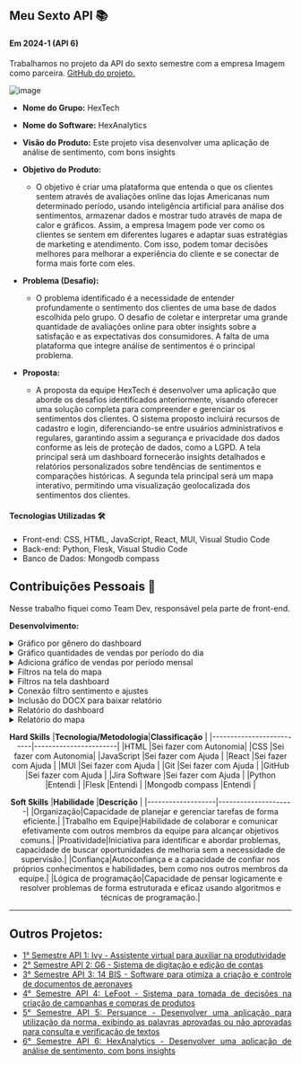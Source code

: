 ## Meu Sexto API  📚

#### Em 2024-1 (API 6)
Trabalhamos no projeto da API do sexto semestre com a empresa Imagem como parceira. [GitHub do projeto.](https://github.com/GroupHextech/HEXTECH-API6sem)<br> 


![image](https://github.com/HelenAlevato/Portfolio-Banco-de-Dados/assets/61571753/7cba775b-d4d4-4e35-8a35-50185c46f4e1)


- **Nome do Grupo:** HexTech
- **Nome do Software:**  HexAnalytics
- **Visão do Produto:** Este projeto visa desenvolver uma aplicação de análise de sentimento, com bons insights
     
 - **Objetivo do Produto:** 
	 - O objetivo é criar uma plataforma que entenda o que os clientes sentem através de avaliações online das lojas Americanas num determinado período, usando inteligência artificial para análise dos sentimentos, armazenar dados e mostrar tudo através de mapa de calor e gráficos. Assim, a empresa Imagem pode ver como os clientes se sentem em diferentes lugares e adaptar suas estratégias de marketing e atendimento. Com isso, podem tomar decisões melhores para melhorar a experiência do cliente e se conectar de forma mais forte com eles.
  
- **Problema (Desafio):** 

	- O problema identificado é a necessidade de entender profundamente o sentimento dos clientes de uma base de dados escolhida pelo grupo. O desafio de coletar e interpretar uma grande quantidade de avaliações online para obter insights sobre a satisfação e as expectativas dos consumidores. A falta de uma plataforma que integre análise de sentimentos é o principal problema.

- **Proposta:**
	- A proposta da equipe HexTech é desenvolver uma aplicação que aborde os desafios identificados anteriormente, visando oferecer uma solução completa para compreender e gerenciar os sentimentos dos clientes. O sistema proposto incluirá recursos de cadastro e login, diferenciando-se entre usuários administrativos e regulares, garantindo assim a segurança e privacidade dos dados conforme as leis de proteção de dados, como a LGPD. A tela principal será um dashboard fornecerão insights detalhados e relatórios personalizados sobre tendências de sentimentos e comparações históricas. A segunda tela principal será um mapa interativo, permitindo uma visualização geolocalizada dos sentimentos dos clientes.
	

#### Tecnologias Utilizadas 🛠
- Front-end: CSS, HTML, JavaScript, React, MUI, Visual Studio Code
- Back-end: Python, Flesk, Visual Studio Code
- Banco de Dados: Mongodb compass

## Contribuições Pessoais 👩
Nesse trabalho fiquei como Team Dev, responsável pela parte de front-end. 

**Desenvolvimento:** 
<details>
  <summary>Gráfico por gênero do dashboard</summary>
	
	O componente GenderPieChart faz um gráfico de pizza que exibe a distribuição de gêneros (Homens e Mulheres) 
 	com base em dados obtidos de um serviço, utilizando a biblioteca @nivo/pie para renderização e useEffect para 
  	buscar dados quando os filtros mudam.
  
  ```javascript

import { ResponsivePie } from "@nivo/pie";
import { tokens } from "../../theme";
import { useTheme } from "@mui/material";
import { useState, useEffect } from "react";
import { getGender } from "../../services/SalesService";

const GenderPieChart = ({filter}) => {
  const theme = useTheme();
  const colors = tokens(theme.palette.mode);
  const [genderData, setGenderData] = useState([]);

  useEffect(() => {
    async function handleGenderData() {
      try {
        const data = await getGender(filter.states, filter.regions, filter.feeling);
        setGenderData(data);
      } catch (error) {
        console.error("Error fetching genders:", error.message);
      }
    }

    handleGenderData();
  }, [filter]);

  if (genderData?.length)
    return (
      <ResponsivePie
        data={[
          {
            id: genderData[1]?._id ?? 'F',
            value: genderData[1]?.count ?? 0,
            label: "Mulheres",
          },
          {
            id: genderData[0]?._id ?? 'M',
            value: genderData[0]?.count ?? 0,
            label: "Homens",
          },
        ]}
        theme={{
          tooltip: {
            container: {
              background: "#fff", // cor de fundo do tooltip
              color: "#000", // cor do texto do tooltip
            },
          },
          axis: {
            domain: {
              line: {
                stroke: colors.grey[100],
              },
            },
            legend: {
              text: {
                fill: colors.grey[100],
              },
            },
            ticks: {
              line: {
                stroke: colors.grey[100],
                strokeWidth: 1,
              },
              text: {
                fill: colors.grey[100],
              },
            },
          },
          legends: {
            text: {
              fill: colors.grey[100],
            },
          },
        }}
        margin={{ top: 40, right: 80, bottom: 80, left: 80 }}
        innerRadius={0.5}
        padAngle={0.7}
        cornerRadius={3}
        activeOuterRadiusOffset={8}
        colors={{ scheme: 'category10' }}
        borderColor={{
          from: "color",
          modifiers: [["darker", 0.2]],
        }}
        arcLinkLabelsSkipAngle={10}
        arcLinkLabelsTextColor={colors.grey[100]}
        arcLinkLabelsThickness={2}
        arcLinkLabelsColor={{ from: "color" }}
        enableArcLabels={false}
        arcLabelsRadiusOffset={0.4}
        arcLabelsSkipAngle={7}
        arcLabelsTextColor={{
          from: "color",
          modifiers: [["darker", 2]],
        }}
        defs={[
          {
            id: "dots",
            type: "patternDots",
            background: "inherit",
            color: "rgba(255, 255, 255, 0.3)",
            size: 4,
            padding: 1,
            stagger: true,
          },
          {
            id: "lines",
            type: "patternLines",
            background: "inherit",
            color: "rgba(255, 255, 255, 0.3)",
            rotation: -45,
            lineWidth: 6,
            spacing: 10,
          },
        ]}
        legends={[
          {
            anchor: "bottom",
            direction: "row",
            justify: false,
            translateX: 0,
            translateY: 56,
            itemsSpacing: 0,
            itemWidth: 100,
            itemHeight: 18,
            itemTextColor: "#999",
            itemDirection: "left-to-right",
            itemOpacity: 1,
            symbolSize: 18,
            symbolShape: "circle",
            effects: [
              {
                on: "hover",
                style: {
                  itemTextColor: "#000",
                },
              },
            ],
          },
        ]}
      />
    );
};

export default GenderPieChart;

 
  ```
</details>

<details>
  <summary>Gráfico quantidades de vendas por período do dia</summary>
	
	O componente desse Chart exibe um gráfico de barras mostrando as vendas por períodos do dia (manhã, tarde, noite). 
 	Ele busca os dados de vendas com base em filtros aplicados e usa useEffect para atualizar os dados sempre que os filtros mudam. 
  	O gráfico é renderizado usando @nivo/bar com estilos personalizados.
  
  ```javascript

import { useTheme } from "@mui/material";
import { tokens } from "../../theme";
import { useState, useEffect } from "react";
import { getSales } from "../../services/SalesService";
import { ResponsiveBarCanvas } from "@nivo/bar";

function determinarPeriodo(horario) {
  // Extrair apenas a parte do horário
  const horarioSplit = horario.split(" ")[1];
  const [hora, minuto, segundo] = horarioSplit.split(":").map(Number);

  // Determinar o período com base nas horas
  if (hora >= 6 && hora < 12) {
    return "Morning";
  } else if (hora >= 12 && hora < 18) {
    return "Afternoon";
  } else {
    return "Night";
  }
}

function agruparVendasPorPeriodo(dados) {
  const vendasPorPeriodo = {};

  // Iterando sobre cada item dos dados
  dados.forEach((item) => {
    // Criando uma chave no formato "YYYY-MM" para representar o período
    const periodo = determinarPeriodo(item._id);

    // Inicializando o contador de vendas para o período, se necessário
    if (!vendasPorPeriodo[periodo]) {
      vendasPorPeriodo[periodo] = 0;
    }

    // Incrementando o contador de vendas para o período
    vendasPorPeriodo[periodo] = vendasPorPeriodo[periodo] + item.count;
  });

  // Convertendo o objeto em um array de objetos para o BarChart
  const vendasPorPeriodoArray = Object.entries(vendasPorPeriodo).map(
    ([periodo, quantidade]) => ({
      periodo,
      qtde: quantidade,
    })
  );

  return vendasPorPeriodoArray;
}

export default function Chart({filter}) {
  const theme = useTheme();
  const colors = tokens(theme.palette.mode);

  const [salesData, setSalesData] = useState([]);

  useEffect(() => {
    async function handleSalesData() {
      try {
        const data = await getSales(filter.states, filter.regions, filter.feeling);
        setSalesData(agruparVendasPorPeriodo(data));
      } catch (error) {
        console.error("Error fetching sales:", error.message);
      }
    }

    handleSalesData();
  }, [filter]);

  if (salesData?.length) {
    return (
      <ResponsiveBarCanvas
        data={salesData}
        theme={{
          tooltip: {
            container: {
              background: "#fff", // cor de fundo do tooltip
              color: "#000", // cor do texto do tooltip
            },
          },
          axis: {
            domain: {
              line: {
                stroke: colors.grey[100],
              },
            },
            legend: {
              text: {
                fill: colors.grey[100],
              },
            },
            ticks: {
              line: {
                stroke: colors.grey[100],
                strokeWidth: 1,
              },
              text: {
                fill: colors.grey[100],
              },
            },
          },
          legends: {
            text: {
              fill: colors.grey[100],
            },
          },
        }}
        keys={["qtde"]}
        indexBy="periodo"
        margin={{ top: 30, right: 0, bottom: 30, left: 50 }}
        padding={0.3}
        valueScale={{ type: "linear" }}
        indexScale={{ type: "band", round: true }}
        colors={{ scheme: 'category10' }}
        enableLabel={false}
        enableTotals={true}
        labelSkipWidth={12}
        labelSkipHeight={12}
        labelTextColor={{ theme: 'grid.line.stroke' }}
        role="application"
        isFocusable={true}
      />
    );
  }
}

 
  ```
</details>

<details>
  <summary>Adiciona gráfico de vendas por período mensal</summary>
	
	O componente desse Chart exibe um gráfico de linhas (bump chart) mostrando a evolução dos sentimentos 
 	(positivo, neutro, negativo) ao longo do tempo. Ele busca os dados de sentimentos com base em filtros 
  	aplicados, formata esses dados e usa useEffect para atualizar o gráfico sempre que os filtros mudam. 
   	O gráfico é renderizado usando @nivo/bump com estilos personalizados.
  
  ```javascript

import { useTheme } from "@mui/material";
import { tokens } from "../../theme";
import { useState, useEffect } from "react";
// import { getSales } from "../../services/SalesService";
import { ResponsiveBump } from "@nivo/bump";
import { getFeelingByMonth } from "../../services/SalesService";

export default function Chart({ filter, selectedSentiment }) {
  const theme = useTheme();
  const colors = tokens(theme.palette.mode);
  const [feelingData, setFeelingData] = useState([]);

  const sentimentColors = {
    Positive: colors.greenAccent[500], // Verde
    Neutral: "#ffa927", // Amarelo
    Negative: "#E0115F", // Vermelho
  };

  useEffect(() => {
    async function handleGetData() {
      try {
        const data = await getFeelingByMonth(
          filter.states,
          filter.regions,
          filter.feeling
        );

        // Mapeando os dados recebidos e reestruturando para o formato esperado pelo Nivo Bump Chart
        const formattedData = Object.keys(data[0])
          .filter((key) => key !== "_id")
          .map((key) => ({
            id: key,
            data: data.map((item) => ({
              x: item._id,
              y: item[key],
            })),
          }));

        setFeelingData(formattedData);
      } catch (error) {
        console.error("Error fetching feeling:", error.message);
      }
    }

    handleGetData();
  }, [filter]);

  const filteredData = selectedSentiment
    ? feelingData.filter((data) => data.id === selectedSentiment)
    : feelingData;

  if (true) {
    return (
      <>
        <ResponsiveBump
          data={filteredData.map((serie) => ({
            ...serie,
            data: serie.data.map((point) => ({ ...point, y: -point.y }))
          }))}
          keys={["Positive", "Neutral", "Negative"]}
          indexBy="_id"
          // indexScale={{ type: 'band', round: true }}
          colors={(data) => sentimentColors[data.id]}
          xPadding={0.4}
          activeLineWidth={3}
          inactiveLineWidth={0}
          inactiveOpacity={0.15}
          startLabelTextColor={{ theme: "background" }}
          endLabelTextColor={{ from: "color", modifiers: [] }}
          pointSize={4}
          inactivePointSize={0}
          pointColor={{ from: "serie.color", modifiers: [] }}
          pointBorderWidth={3}
          activePointBorderWidth={3}
          pointBorderColor={{ from: "serie.color" }}
          enableGridX={false}
          enableGridY={false}
          axisTop={false}
          axisBottom={{
            tickSize: 5,
            tickPadding: 5,
            tickRotation: 0,
            legend: "",
            legendPosition: "middle",
            legendOffset: 32,
            truncateTickAt: 0,
          }}
          axisLeft={{
            tickSize: 5,
            tickPadding: 5,
            tickRotation: 0,
            legend: "",
            legendPosition: "middle",
            legendOffset: -40,
            scale: "linear", // Mantenha a escala linear
            format: (value) => Math.abs(value), // Formata a escala para números positivos
          }}
          margin={{ top: 50, right: 130, bottom: 50, left: 60 }}
          axisRight={null}
          theme={{
            tooltip: {
              container: {
                background: "#fff", // cor de fundo do tooltip
                color: "#000", // cor do texto do tooltip
              },
            },
            axis: {
              domain: {
                line: {
                  stroke: colors.grey[100],
                },
              },
              legend: {
                text: {
                  fill: colors.grey[100],
                },
              },
              ticks: {
                line: {
                  stroke: colors.grey[100],
                  strokeWidth: 1,
                },
                text: {
                  fill: colors.grey[100],
                },
              },
            },
            legends: {
              text: {
                fill: colors.grey[100],
              },
            },
          }}
        />
      </>
    );
  }
}
 
  ```
</details>

<details>
  <summary>Filtros na tela do mapa</summary>
	
	Descrição da atividade 
  
  ```javascript
 
  ```
</details>

<details>
  <summary>Filtros na tela dashboard</summary>
	
	Descrição da atividade 
  
  ```javascript
 
  ```
</details>

<details>
  <summary>Conexão filtro sentimento e ajustes</summary>
	
	Descrição da atividade 
  
  ```javascript
 
  ```
</details>

<details>
  <summary>Inclusão do DOCX para baixar relatório</summary>
	
	A função handleDownloadReport cria e baixa um relatório .docx contendo texto formatado. Ela usa a biblioteca docx para construir o documento e file-saver para salvar o arquivo localmente.
  
  ```javascript
  const handleDownloadReport = () => {
    const doc = new Document({
      sections: [{
        properties: {},
        children: [
          new Paragraph({
            children: [
              new TextRun("Ralatório HexAnalytics"),
              new TextRun({
                text: "Foo Bar",
                bold: true,
              }),
              new TextRun({
                text: "\tExemplos",
                bold: true,
              }),
            ],
          }),
        ],
      }]
    });

    Packer.toBlob(doc).then(blob => {
      console.log(blob);
      saveAs(blob, "relatorio.docx");
      console.log("Document created successfully");
    });
  }
 
  ```
</details>

<details>
  <summary>Relatório do dashboard</summary>
	
	A função createDocxContent cria um documento .docx formatado com subtítulos, listas de sentimentos e gráficos/imagens, 
 	usando a biblioteca docx. O conteúdo inclui valores totais, valores das pesquisas e as imagens dos gráficos e da nuvem 
  	de palavras. 
  
  ```javascript

// src/docxContent.js

import { AlignmentType, Document, Paragraph, TextRun, HeadingLevel, ImageRun } from 'docx';

function numberWithCommas (x) {
  return x.toString().replace(/\B(?=(\d{3})+(?!\d))/g, ".");
}

export const createDocxContent = (feelingAll, feelingData, imageBlobs) => {
  const subtitles = [
    { text: "Total dos dados de vendas das lojas Americanas do ano de 2018.", feeling: feelingAll },
    // { text: "Total dos dados da pesquisa:" },
    // { text: "Selecionado os estados ou região: São Paulo e Acre.", feeling: feelingData },
    { text: "Total definido pelo filtro:", feeling: feelingData },
    { text: "Gráficos demonstrativos" },
    { text: "Gender:", imageBlob: imageBlobs.genderChartBlob, size: [250, 400] },
    { text: "Review sentiment by month:", imageBlob: imageBlobs.sentimentByMonthChartBlob, size: [250, 600] },
    { text: "Reviews by Category:", imageBlob: imageBlobs.reviewsByCategoryBlob, size: [250, 400] },
    { text: "Top Words:", imageBlob: imageBlobs.topWordsBlob, size: [250, 400] }
  ]

  const bullets = [
    {content: "Total de positivo:", key: 'positive'},
    {content: "Total de neutro:", key: 'neutral'},
    {content: "Total de negativo:", key: 'negative'},
  ]

  const breakLine = () => {
    return new Paragraph({
      text: "",
      alignment: AlignmentType.CENTER,
    })
  }

  const getSubtitles = () => {
    const contents = [];

    for (let index = 0; index < subtitles.length; index++) {
      contents.push(breakLine()),
      contents.push(
        new Paragraph({
          children: [
            new TextRun({
              text: subtitles[index],
              bold: true,
              font: "Aptos",
              size: 24,
              color: "92BAF7"
            })
          ],
        })
      )

      if (subtitles[index].feeling) {
        contents.push(breakLine())
        contents.push(...getBullets(subtitles[index].feeling))
        contents.push(breakLine())
      }
      
      if (subtitles[index].imageBlob) {
        contents.push(breakLine())
        contents.push(getImageFromBlob(subtitles[index].imageBlob, subtitles[index].size))
        contents.push(breakLine())
      }
    }

    return contents;
  }

  const getBullets = (myFeeling) => {
    return bullets.map((bulletText, index) => {
      return new Paragraph({
        children: [
          new TextRun({
            text: `${bulletText.content}`,
            bold: true,
            font: "Aptos",
            size: 24
          }),
          new TextRun({
            text: ` ${numberWithCommas(myFeeling[bulletText.key])} mil`,
            font: "Aptos",
            size: 24
          })
        ],
        bullet: { level: 0 }
      })
    }
    )
  }

  const getImageFromBlob = (myBlobData, size) => {
    return new Paragraph({
      children: [
        new ImageRun({
          type: "jpg",
          data: myBlobData,
          transformation: {
            height: size[0],
            width: size[1]
          }
        })
      ]
    })
  }

  return new Document({
    styles: {
      default: {
        heading1: {
          run: {
            size: 32,
            bold: true,
            color: "000000",
            font: "Aptos"
          },
          paragraph: {
            alignment: AlignmentType.CENTER,
            spacing: {
              after: 120,
            },
          },
        },
        heading2: {
          run: {
            size: 74,
            bold: true,
            color: "92BAF7",
            font: "Aptos"
          },
          paragraph: {
            spacing: {
              before: 600,
              after: 120,
            },
          }
        },
      },
    },
    paragraphStyles: [
      {
          id: "subtitle",
          name: "Subtitle",
          basedOn: "Normal",
          next: "Normal",
          run: {
            size: 12,
            bold: true,
            color: "92BAF7",
            font: "Aptos"
          },
          paragraph: {
            spacing: {
              before: 240,
              after: 120,
            },
          }
      }
  ],
    sections: [
      {
        properties: {},
        children: [
          new Paragraph({
            text: "Relatório Dashboard HexAnalytics",
            heading: HeadingLevel.HEADING_1,
          }),
          ...getSubtitles(),
        ],
      },
    ],
  });
};

 
  ```
</details>

<details>
  <summary>Relatório do mapa</summary>

 	A função createDocxContent cria um documento .docx, usando a biblioteca docx. O conteúdo inclui valores totais, 
  	valores das pesquisas, nome das regiões pesquisadas e o mapa do brasil de acordo com os sentimentos, com dados 
   	obtidos de um serviço externo.
  
  ```javascript
// src/docxContent.js

import { AlignmentType, Document, Paragraph, TextRun, HeadingLevel, ImageRun } from 'docx';
import { getFeeling } from '../../services/SalesService';

function numberWithCommas (x) {
  return x.toString().replace(/\B(?=(\d{3})+(?!\d))/g, ".");
}

export const createDocxContent = async (mapBlob, selectedFeeling, selectedRegion, selectedStates,) => {

  const feelingData = [];
  const feelingDataFiltered = [];
  let data;

  data = await getFeeling()
  data.forEach((row) => {
    feelingData[row._id.toLowerCase()] = row.count.toLocaleString('pt-BR');
    feelingData["total"] += row.count;
  });

  data = await getFeeling(selectedStates, selectedRegion)
  data.forEach((row) => {
    feelingDataFiltered[row._id.toLowerCase()] = row.count.toLocaleString('pt-BR');
    feelingDataFiltered["total"] += row.count;
  });

  const subtitles = [
    // { text: "Total dos dados de vendas das lojas Americanas do ano de 2018.", hasData: true },
    // { text: "Total dos dados da pesquisa:" },
    { text: "Filtros selecionados: ", bulletIndex: 0 },
    { text: "Total dos dados de vendas das lojas Americanas do ano de 2018:", bulletIndex: 1 },
    { text: "Total definido pelo filtro:", bulletIndex: 2 },
    { text: "Filtragem por sentimentos:" },
    { text: "Mapa do Brasil:", imageBlob: mapBlob },
  ]

  const bullets = {
    0: [
      { content: "Sentimento:", value: selectedFeeling.toUpperCase() },
      { content: "Região:", value: selectedRegion.toUpperCase() },
      { content: "Estados:", value: selectedStates.join(', ') }
    ],
    1: [
      { content: "Total de positivo:", value: `${feelingData.positive} mil` },
      { content: "Total de neutro:", value: `${feelingData.neutral} mil` },
      { content: "Total de negativo:", value: `${feelingData.negative} mil` }
    ],
    2: [
      { content: "Total de positivo:", value: `${feelingDataFiltered.positive} mil` },
      { content: "Total de neutro:", value: `${feelingDataFiltered.neutral} mil` },
      { content: "Total de negativo:", value: `${feelingDataFiltered.negative} mil` }
    ]
  };

  const breakLine = () => {
    return new Paragraph({
      text: "",
      alignment: AlignmentType.CENTER,
    })
  }

  const getSubtitles = () => {
    const contents = [];

    for (let index = 0; index < subtitles.length; index++) {
      contents.push(breakLine()),
        contents.push(
          new Paragraph({
            children: [
              new TextRun({
                text: subtitles[index],
                bold: true,
                font: "Aptos",
                size: 24,
                color: "92BAF7"
              })
            ],
          })
        )

      if (subtitles[index].hasOwnProperty('bulletIndex')) {
        contents.push(breakLine())
        contents.push(...getBullets(subtitles[index].bulletIndex))
        contents.push(breakLine())
      }

      if (subtitles[index].imageBlob) {
        contents.push(breakLine())
        contents.push(getImageFromBlob(subtitles[index].imageBlob))
        contents.push(breakLine())
      }
    }

    return contents;
  }

  const getBullets = (bulletIndex) => {
    return bullets[bulletIndex].map(bulletText => {
      return new Paragraph({
        children: [
          new TextRun({
            text: `${bulletText.content}`,
            bold: true,
            font: "Aptos",
            size: 24
          }),
          new TextRun({
            text: ` ${bulletText.value}`,
            font: "Aptos",
            size: 24
          })
        ],
        bullet: { level: 0 }
      })
    })
  }

  const getImageFromBlob = (myBlobData) => {
    return new Paragraph({
      children: [
        new ImageRun({
          type: "jpg",
          data: myBlobData,
          transformation: {
            width: 540,
            height: 400
          }
        })
      ]
    })
  }

  return new Document({
    styles: {
      default: {
        heading1: {
          run: {
            size: 32,
            bold: true,
            color: "000000",
            font: "Aptos"
          },
          paragraph: {
            alignment: AlignmentType.CENTER,
            spacing: {
              after: 120,
            },
          },
        },
        heading2: {
          run: {
            size: 74,
            bold: true,
            color: "92BAF7",
            font: "Aptos"
          },
          paragraph: {
            spacing: {
              before: 600,
              after: 120,
            },
          }
        },
      },
    },
    paragraphStyles: [
      {
        id: "subtitle",
        name: "Subtitle",
        basedOn: "Normal",
        next: "Normal",
        run: {
          size: 12,
          bold: true,
          color: "92BAF7",
          font: "Aptos"
        },
        paragraph: {
          spacing: {
            before: 240,
            after: 120,
          },
        }
      }
    ],
    sections: [
      {
        properties: {},
        children: [
          new Paragraph({
            text: "Relatório Mapa HexAnalytics",
            heading: HeadingLevel.HEADING_1,
          }),
          ...getSubtitles(),
        ],
      },
    ],
  });
};

 
  ```
</details>


<div align="center">

**Hard Skills**
|**Tecnologia/Metodologia**|**Classificação**      |
|--------------------------|-----------------------|
|HTML                      |Sei fazer com Autonomia|
|CSS                       |Sei fazer com Autonomia|
|JavaScript                |Sei fazer com Ajuda    |
|React                     |Sei fazer com Ajuda    |
|MUI                       |Sei fazer com Ajuda    |
|Git                       |Sei fazer com Ajuda    |
|GitHub                    |Sei fazer com Ajuda    |
|Jira Software             |Sei fazer com Ajuda    |
|Python                    |Entendi                |
|Flesk                     |Entendi                |
|Mongodb compass           |Entendi                |


**Soft Skills**
|**Habilidade**     |**Descrição**        |
|-------------------|---------------------|
|Organização|Capacidade de planejar e gerenciar tarefas de forma eficiente.|
|Trabalho em Equipe|Habilidade de colaborar e comunicar efetivamente com outros membros da equipe para alcançar objetivos comuns.|
|Proatividade|Iniciativa para identificar e abordar problemas, capacidade de buscar oportunidades de melhoria sem a necessidade de supervisão.|
|Confiança|Autoconfiança e a capacidade de confiar nos próprios conhecimentos e habilidades, bem como nos outros membros da equipe.|
|Lógica de programação|Capacidade de pensar logicamente e resolver problemas de forma estruturada e eficaz usando algoritmos e técnicas de programação.|

</div>


___________
<div align="justify">

## Outros Projetos:

- [1° Semestre API 1: Ivy - Assistente virtual para auxiliar na produtividade](https://github.com/HelenAlevato/Bertoti/blob/main/Metodologia%20da%20Pesquisa%20Cientifico%20Tecnol%C3%B3gica/API_1.md) 
- [2° Semestre API 2: G6 - Sistema de digitação e edição de contas](https://github.com/HelenAlevato/Bertoti/blob/main/Metodologia%20da%20Pesquisa%20Cientifico%20Tecnol%C3%B3gica/API%20_2.md)
- [3° Semestre API 3: 14 BIS - Software para otimiza a criação e controle de documentos de aeronaves](https://github.com/HelenAlevato/Bertoti/blob/main/Metodologia%20da%20Pesquisa%20Cientifico%20Tecnol%C3%B3gica/API%20_3.md)
- [4° Semestre API 4: LeFoot - Sistema para tomada de decisões na criação de campanhas e compras de produtos ](https://github.com/HelenAlevato/Bertoti/blob/main/Metodologia%20da%20Pesquisa%20Cientifico%20Tecnol%C3%B3gica/API%20_4.md)
- [5° Semestre API 5: Persuance - Desenvolver uma aplicação para utilização da norma, exibindo as palavras aprovadas ou não aprovadas para consulta e verificação de textos](https://github.com/HelenAlevato/Bertoti/blob/main/Metodologia%20da%20Pesquisa%20Cientifico%20Tecnol%C3%B3gica/API_5.md)
- [6° Semestre API 6: HexAnalytics - Desenvolver uma aplicação de análise de sentimento, com bons insights](https://github.com/HelenAlevato/Bertoti/blob/main/Metodologia%20da%20Pesquisa%20Cientifico%20Tecnol%C3%B3gica/API_6.md)

</div>
